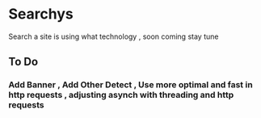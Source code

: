 # Searchys
Search a site is using what technology , soon coming stay tune 

## To Do 
### Add Banner , Add Other Detect , Use more optimal and fast in http requests , adjusting asynch with threading and http requests 
